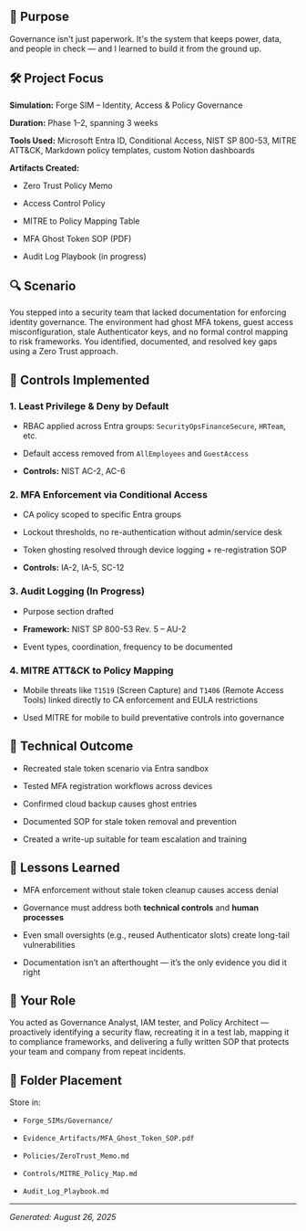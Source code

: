 

  

## 🧭 Purpose

Governance isn't just paperwork. It's the system that keeps power, data, and people in check — and I learned to build it from the ground up.

  

## 🛠️ Project Focus

**Simulation:** Forge SIM – Identity, Access & Policy Governance  

**Duration:** Phase 1–2, spanning 3 weeks  

**Tools Used:** Microsoft Entra ID, Conditional Access, NIST SP 800-53, MITRE ATT&CK, Markdown policy templates, custom Notion dashboards  

  

**Artifacts Created:**

- Zero Trust Policy Memo

- Access Control Policy

- MITRE to Policy Mapping Table

- MFA Ghost Token SOP (PDF)

- Audit Log Playbook (in progress)

  

## 🔍 Scenario

You stepped into a security team that lacked documentation for enforcing identity governance. The environment had ghost MFA tokens, guest access misconfiguration, stale Authenticator keys, and no formal control mapping to risk frameworks. You identified, documented, and resolved key gaps using a Zero Trust approach.

  

## 🔑 Controls Implemented

  

### 1. Least Privilege & Deny by Default

- RBAC applied across Entra groups: `SecurityOpsFinanceSecure`, `HRTeam`, etc.  

- Default access removed from `AllEmployees` and `GuestAccess`  

- **Controls:** NIST AC-2, AC-6

  

### 2. MFA Enforcement via Conditional Access

- CA policy scoped to specific Entra groups  

- Lockout thresholds, no re-authentication without admin/service desk  

- Token ghosting resolved through device logging + re-registration SOP  

- **Controls:** IA-2, IA-5, SC-12

  

### 3. Audit Logging (In Progress)

- Purpose section drafted  

- **Framework:** NIST SP 800-53 Rev. 5 – AU-2  

- Event types, coordination, frequency to be documented

  

### 4. MITRE ATT&CK to Policy Mapping

- Mobile threats like `T1519` (Screen Capture) and `T1406` (Remote Access Tools) linked directly to CA enforcement and EULA restrictions  

- Used MITRE for mobile to build preventative controls into governance

  

## 📎 Technical Outcome

- Recreated stale token scenario via Entra sandbox  

- Tested MFA registration workflows across devices  

- Confirmed cloud backup causes ghost entries  

- Documented SOP for stale token removal and prevention  

- Created a write-up suitable for team escalation and training

  

## 🧠 Lessons Learned

- MFA enforcement without stale token cleanup causes access denial  

- Governance must address both **technical controls** and **human processes**  

- Even small oversights (e.g., reused Authenticator slots) create long-tail vulnerabilities  

- Documentation isn’t an afterthought — it’s the only evidence you did it right

  

## 🪪 Your Role

You acted as Governance Analyst, IAM tester, and Policy Architect — proactively identifying a security flaw, recreating it in a test lab, mapping it to compliance frameworks, and delivering a fully written SOP that protects your team and company from repeat incidents.

  

## 📁 Folder Placement

Store in:

- `Forge_SIMs/Governance/`

- `Evidence_Artifacts/MFA_Ghost_Token_SOP.pdf`

- `Policies/ZeroTrust_Memo.md`

- `Controls/MITRE_Policy_Map.md`

- `Audit_Log_Playbook.md`

  

---

*Generated: August 26, 2025*